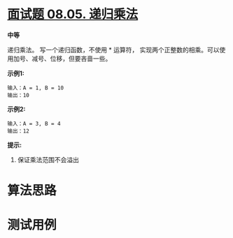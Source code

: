 # [面试题 08.05. 递归乘法][cnTitle]

**中等**

递归乘法。 写一个递归函数，不使用 * 运算符， 实现两个正整数的相乘。可以使用加号、减号、位移，但要吝啬一些。

**示例1:** 

```
输入：A = 1, B = 10
输出：10

```

**示例2:** 

```
输入：A = 3, B = 4
输出：12

```

**提示:** 

1. 保证乘法范围不会溢出




# 算法思路

# 测试用例
```
```

[cnTitle]: https://leetcode-cn.com/problems/recursive-mulitply-lcci/
